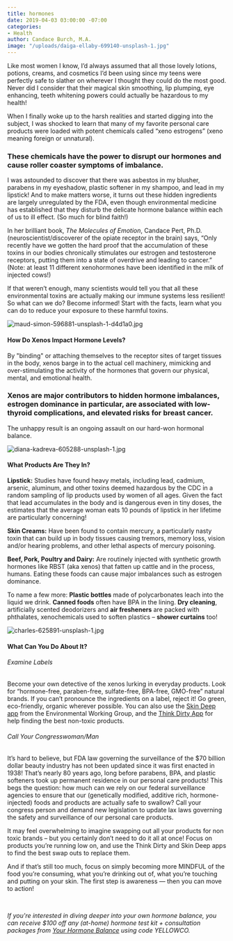 ```yaml
---
title: hormones
date: 2019-04-03 03:00:00 -07:00
categories:
- Health
author: Candace Burch, M.A.
image: "/uploads/daiga-ellaby-699140-unsplash-1.jpg"
---
```


Like most women I know, I’d always assumed that all those lovely lotions, potions, creams, and cosmetics I’d been using since my teens were perfectly safe to slather on wherever I thought they could do the most good. Never did I consider that their magical skin smoothing, lip plumping, eye enhancing, teeth whitening powers could actually be hazardous to my health!
 
When I finally woke up to the harsh realities and started digging into the subject, I was shocked to learn that many of my favorite personal care products were loaded with potent chemicals called “xeno estrogens” (xeno meaning foreign or unnatural). 

### These chemicals have the power to disrupt our hormones and cause roller coaster symptoms of imbalance. 
 
I was astounded to discover that there was asbestos in my blusher, parabens in my eyeshadow, plastic softener in my shampoo, and lead in my lipstick! And to make matters worse, it turns out these hidden ingredients are largely unregulated by the FDA, even though environmental medicine has established that they disturb the delicate hormone balance within each of us to ill effect. (So much for blind faith!)
 
In her brilliant book, _The Molecules of Emotion_, Candace Pert, Ph.D. (neuroscientist/discoverer of the opiate receptor in the brain) says, “Only recently have we gotten the hard proof that the accumulation of these toxins in our bodies chronically stimulates our estrogen and testosterone receptors, putting them into a state of overdrive and leading to cancer.” (Note: at least 11 different xenohormones have been identified in the milk of injected cows!)
 
If that weren’t enough, many scientists would tell you that all these environmental toxins are actually making our immune systems less resilient! So what can we do? Become informed! Start with the facts, learn what you can do to reduce your exposure to these harmful toxins.

![maud-simon-596881-unsplash-1-d4d1a0.jpg](/uploads/maud-simon-596881-unsplash-1-d4d1a0.jpg)
 
#### How Do Xenos Impact Hormone Levels?
 
By "binding" or attaching themselves to the receptor sites of target tissues in the body, xenos barge in to the actual cell machinery, mimicking and over-stimulating the activity of the hormones that govern our physical, mental, and emotional health. 

### Xenos are major contributors to hidden hormone imbalances, estrogen dominance in particular, are associated with low-thyroid complications, and elevated risks for breast cancer. 

The unhappy result is an ongoing assault on our hard-won hormonal balance.

![diana-kadreva-605288-unsplash-1.jpg](/uploads/diana-kadreva-605288-unsplash-1.jpg)
 
#### What Products Are They In?

**Lipstick:** Studies have found heavy metals, including lead, cadmium, arsenic, aluminum, and other toxins deemed hazardous by the CDC in a random sampling of lip products used by women of all ages. Given the fact that lead accumulates in the body and is dangerous even in tiny doses, the estimates that the average woman eats 10 pounds of lipstick in her lifetime are particularly concerning!  
 
**Skin Creams:** Have been found to contain mercury, a particularly nasty toxin that can build up in body tissues causing tremors, memory loss, vision and/or hearing problems, and other lethal aspects of mercury poisoning.
 
**Beef, Pork, Poultry and Dairy:** Are routinely injected with synthetic growth hormones like RBST (aka xenos) that fatten up cattle and in the process, humans. Eating these foods can cause major imbalances such as estrogen dominance.
 
To name a few more:
**Plastic bottles** made of polycarbonates leach into the liquid we drink. **Canned foods** often have BPA in the lining. **Dry cleaning**, artificially scented deodorizers and **air fresheners** are packed with phthalates, xenochemicals used to soften plastics – **shower curtains** too!

![charles-625891-unsplash-1.jpg](/uploads/charles-625891-unsplash-1.jpg)
 
#### What Can You Do About It?
 
###### Examine Labels
 
Become your own detective of the xenos lurking in everyday products. Look for “hormone-free, paraben-free, sulfate-free, BPA-free, GMO-free” natural brands. If you can’t pronounce the ingredients on a label, reject it! Go green, eco-friendly, organic wherever possible. You can also use the [Skin Deep app](https://www.ewg.org/apps/) from the Environmental Working Group, and the [Think Dirty App](https://www.thinkdirtyapp.com/) for help finding the best non-toxic products.
 
###### Call Your Congresswoman/Man
 
It’s hard to believe, but FDA law governing the surveillance of the $70 billion dollar beauty industry has not been updated since it was first enacted in 1938! That’s nearly 80 years ago, long before parabens, BPA, and plastic softeners took up permanent residence in our personal care products! This begs the question: how much can we rely on our federal surveillance agencies to ensure that our (genetically modified, additive rich, hormone-injected) foods and products are actually safe to swallow? Call your congress person and demand new legislation to update lax laws governing the safety and surveillance of our personal care products.

It may feel overwhelming to imagine swapping out all your products for non toxic brands – but you certainly don’t need to do it all at once! Focus on products you’re running low on, and use the Think Dirty and Skin Deep apps to find the best swap outs to replace them.
 
And if that’s still too much, focus on simply becoming more MINDFUL of the food you’re consuming, what you’re drinking out of, what you’re touching and putting on your skin. The first step is awareness — then you can move to action!

<br>

_If you're interested in diving deeper into your own hormone balance, you can receive $100 off any (at-home) hormone test kit + consultation packages from [Your Hormone Balance](https://www.yourhormonebalance.com/) using code YELLOWCO._
